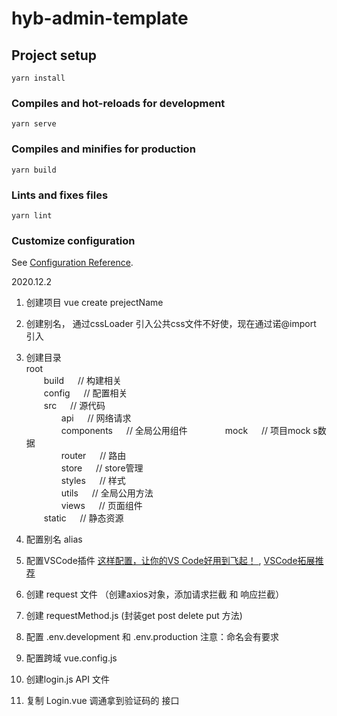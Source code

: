 # hyb-admin-template

## Project setup
```
yarn install
```

### Compiles and hot-reloads for development
```
yarn serve
```

### Compiles and minifies for production
```
yarn build
```

### Lints and fixes files
```
yarn lint
```

### Customize configuration
See [Configuration Reference](https://cli.vuejs.org/config/).

2020.12.2

1. 创建项目 vue create prejectName
2. 创建别名， 通过cssLoader 引入公共css文件不好使，现在通过诺@import 引入
3. 创建目录  
root  
&emsp;&emsp;build    &emsp; // 构建相关  
&emsp;&emsp;config    &emsp; // 配置相关  
&emsp;&emsp;src    &emsp; // 源代码  
&emsp;&emsp;&emsp;&emsp;api    &emsp; // 网络请求  
&emsp;&emsp;&emsp;&emsp;components    &emsp; // 全局公用组件
&emsp;&emsp;&emsp;&emsp;mock    &emsp; // 项目mock s数据  
&emsp;&emsp;&emsp;&emsp;router    &emsp; // 路由  
&emsp;&emsp;&emsp;&emsp;store    &emsp; // store管理  
&emsp;&emsp;&emsp;&emsp;styles    &emsp; // 样式   
&emsp;&emsp;&emsp;&emsp;utils    &emsp; // 全局公用方法  
&emsp;&emsp;&emsp;&emsp;views    &emsp; // 页面组件  
&emsp;&emsp;static    &emsp; // 静态资源 

4. 配置别名 alias
5. 配置VSCode插件 [这样配置，让你的VS Code好用到飞起！
](https://www.jianshu.com/p/fd945e8e099d), [VSCode拓展推荐](https://github.com/varHarrie/varharrie.github.io/issues/10)
6. 创建 request 文件 （创建axios对象，添加请求拦截 和 响应拦截）  
7. 创建 requestMethod.js (封装get post delete put 方法)
8. 配置 .env.development 和 .env.production  注意：命名会有要求
9. 配置跨域 vue.config.js
10. 创建login.js API 文件
11. 复制 Login.vue 调通拿到验证码的 接口